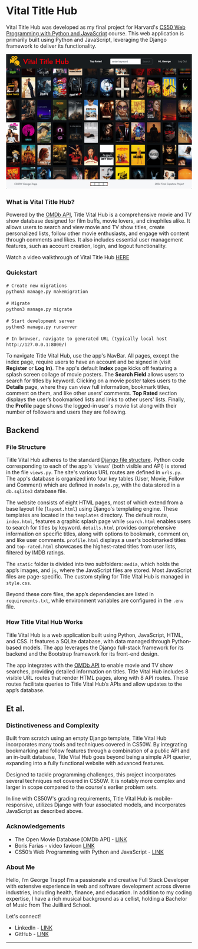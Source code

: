 # Vital Title Hub

Vital Title Hub was developed as my final project for Harvard's [CS50 Web Programming with Python and JavaScript](https://cs50.harvard.edu/web/2020/) course. This web application is primarily built using Python and JavaScript, leveraging the Django framework to deliver its functionality.

[![Image of Title Vital Hub](vital_title_hub.png)](https://www.youtube.com/@george-trapp)

### What is Vital Title Hub?

Powered by the [OMDb API](https://www.omdbapi.com/), Title Vital Hub is a comprehensive movie and TV show database designed for film buffs, movie lovers, and cinephiles alike. It allows users to search and view movie and TV show titles, create personalized lists, follow other movie enthusiasts, and engage with content through comments and likes. It also includes essential user management features, such as account creation, login, and logout functionality.

Watch a video walkthrough of Vital Title Hub [HERE](https://www.youtube.com/@george-trapp)

### Quickstart

```
# Create new migrations
python3 manage.py makemigration

# Migrate
python3 manage.py migrate

# Start development server 
python3 manage.py runserver

# In browser, navigate to generated URL (typically local host http://127.0.0.1:8000/)
```
To navigate Title Vital Hub, use the app's NavBar. All pages, except the index page, require users to have an account and be signed in (visit **Register** or **Log In)**. The app's default **Index** page kicks off featuring a splash screen collage of movie posters. The **Search Field** allows users to search for titles by keyword. Clicking on a movie poster takes users to the **Details** page, where they can view full information, bookmark titles, comment on them, and like other users' comments. **Top Rated** section displays the user’s bookmarked lists and links to other users' lists. Finally, the **Profile** page shows the logged-in user's movie list along with their number of followers and users they are following.

## Backend

### File Structure

Title Vital Hub adheres to the standard [Django file structure](https://django-project-skeleton.readthedocs.io/en/latest/structure.html). Python code corresponding to each of the app's 'views' (both visible and API) is stored in the file `views.py`. The site's various URL routes are defined in `urls.py`.  The app's database is organized into four key tables (User, Movie, Follow and Comment) which are defined in `models.py`, with the data stored in a `db.sqlite3` database file.

The website consists of eight HTML pages, most of which extend from a base layout file (`layout.html`) using Django's templating engine. These templates are located in the `templates` directory. The default route, `index.html`, features a graphic splash page while `search.html` enables users to search for titles by keyword. `details.html` provides comprehensive information on specific titles, along with options to bookmark, comment on, and like user comments. `profile.html` displays a user's bookmarked titles and `top-rated.html` showcases the highest-rated titles from user lists, filtered by IMDB ratings.

The `static` folder is divided into two subfolders: `media`, which holds the app’s images, and `js`, where the JavaScript files are stored. Most JavaScript files are page-specific. The custom styling for Title Vital Hub is managed in `style.css`.

Beyond these core files, the app’s dependencies are listed in `requirements.txt`, while environment variables are configured in the `.env` file.

### How Title Vital Hub Works

Title Vital Hub is a web application built using Python, JavaScript, HTML, and CSS. It features a SQLite database, with data managed through Python-based models. The app leverages the Django full-stack framework for its backend and the Bootstrap framework for its front-end design.

The app integrates with the [OMDb API](https://www.omdbapi.com/) to enable movie and TV show searches, providing detailed information on titles. Title Vital Hub includes 8 visible URL routes that render HTML pages, along with 8 API routes. These routes facilitate queries to Title Vital Hub’s APIs and allow updates to the app’s database.

## Et al.

### Distinctiveness and Complexity

Built from scratch using an empty Django template, Title Vital Hub incorporates many tools and techniques covered in CS50W. By integrating bookmarking and follow features through a combination of a public API and an in-built database, Title Vital Hub goes beyond being a simple API querier, expanding into a fully functional website with advanced features.

Designed to tackle programming challenges, this project incorporates several techniques not covered in CS50W. It is notably more complex and larger in scope compared to the course's earlier problem sets.

In line with CS50W's grading requirements, Title Vital Hub is mobile-responsive, utilizes Django with four associated models, and incorporates JavaScript as described above.

### Acknowledgements

- The Open Movie Database [OMDb API] - [LINK](https://www.omdbapi.com//)
- Boris Farias - video favicon [LINK](https://www.flaticon.com/free-icon/video_10918892?term=movie+search&page=2&position=9&origin=search&related_id=10918892/)
- CS50’s Web Programming with Python and JavaScript - [LINK](https://cs50.harvard.edu/web/2020/)


### About Me

Hello, I’m George Trapp! I’m a passionate and creative Full Stack Developer with extensive experience in web and software development across diverse industries, including health, finance, and education. In addition to my coding expertise, I have a rich musical background as a cellist, holding a Bachelor of Music from The Juilliard School.

Let's connect!
 - LinkedIn - [LINK](https://www.linkedin.com/in/georgetrapp/)
 - GitHub - [LINK](https://github.com/gtrapp/)

<hr>
